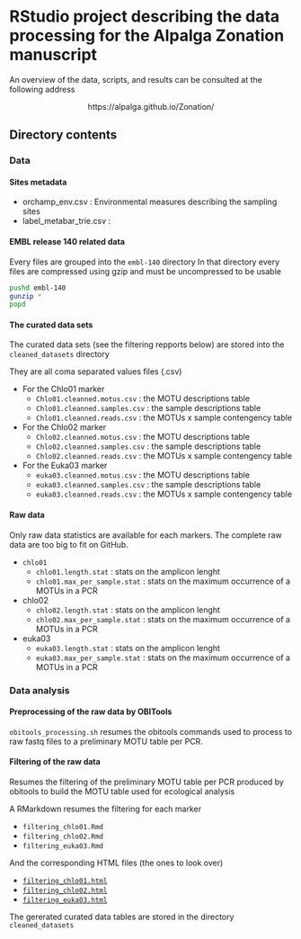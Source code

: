 # RStudio project describing the data processing for the Alpalga Zonation manuscript

An overview of the data, scripts, and results can be consulted at the following address

<center>https://alpalga.github.io/Zonation/</center>

## Directory contents

### Data

#### Sites metadata

- orchamp_env.csv : Environmental measures describing the sampling sites
- label_metabar_trie.csv : 

#### EMBL release 140 related data  

Every files are grouped into the `embl-140` directory
In that directory every files are compressed using gzip and must be uncompressed 
to be usable

```bash
pushd embl-140
gunzip *
popd
```

#### The curated data sets

The curated data sets (see the filtering repports below)
are stored into the `cleaned_datasets` directory

They are all coma separated values files (.csv)

- For the Chlo01 marker
  + `Chlo01.cleanned.motus.csv`   : the MOTU descriptions table
  + `Chlo01.cleanned.samples.csv` : the sample descriptions table
  + `Chlo01.cleanned.reads.csv`   : the MOTUs x sample contengency table
- For the Chlo02 marker
  + `Chlo02.cleanned.motus.csv`   : the MOTU descriptions table
  + `Chlo02.cleanned.samples.csv` : the sample descriptions table
  + `Chlo02.cleanned.reads.csv`   : the MOTUs x sample contengency table
- For the Euka03 marker
  + `euka03.cleanned.motus.csv`   : the MOTU descriptions table
  + `euka03.cleanned.samples.csv` : the sample descriptions table
  + `euka03.cleanned.reads.csv`   : the MOTUs x sample contengency table

#### Raw data

Only raw data statistics are available for each markers.
The complete raw data are too big to fit on GitHub.

- `chlo01`
  + `chlo01.length.stat` : stats on the amplicon lenght
  + `chlo01.max_per_sample.stat` : stats on the maximum occurrence of a MOTUs in a PCR
- chlo02
  + `chlo02.length.stat` : stats on the amplicon lenght
  + `chlo02.max_per_sample.stat` : stats on the maximum occurrence of a MOTUs in a PCR
- euka03
  + `euka03.length.stat` : stats on the amplicon lenght
  + `euka03.max_per_sample.stat` : stats on the maximum occurrence of a MOTUs in a PCR

### Data analysis

#### Preprocessing of the raw data by OBITools

`obitools_processing.sh` resumes the obitools commands used to process to raw fastq files
to a preliminary MOTU table per PCR.

#### Filtering of the raw data 

Resumes the filtering of the preliminary MOTU table per PCR produced
by obitools to build the MOTU table used for ecological analysis

A RMarkdown resumes the filtering for each marker

- `filtering_chlo01.Rmd`
- `filtering_chlo02.Rmd`
- `filtering_euka03.Rmd`

And the corresponding HTML files (the ones to look over)

- [`filtering_chlo01.html`](filtering_chlo01.html)
- [`filtering_chlo02.html`](filtering_chlo02.html)
- [`filtering_euka03.html`](filtering_euka03.html)

The gererated curated data tables are stored in the
directory `cleaned_datasets`

